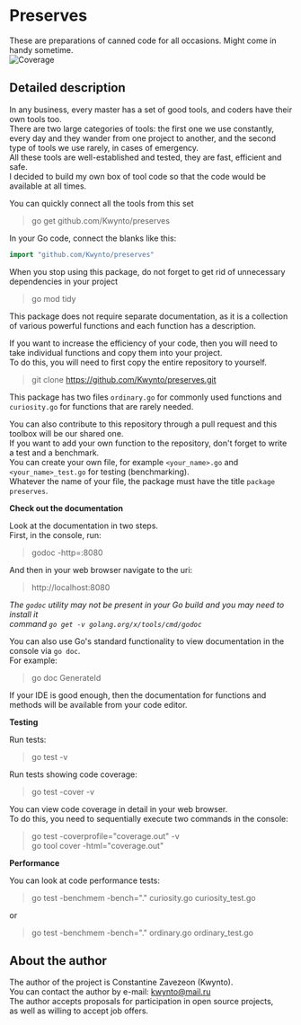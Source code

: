 # Preserves
These are preparations of canned code for all occasions. Might come in handy sometime.  
![Coverage](https://img.shields.io/badge/Coverage-100.0%25-brightgreen)  

## Detailed description

In any business, every master has a set of good tools, and coders have their own tools too.  
There are two large categories of tools: the first one we use constantly, every day and they wander from one project to another, and the second type of tools we use rarely, in cases of emergency.  
All these tools are well-established and tested, they are fast, efficient and safe.  
I decided to build my own box of tool code so that the code would be available at all times.  

You can quickly connect all the tools from this set  
> go get github.com/Kwynto/preserves

In your Go code, connect the blanks like this:  
```go
import "github.com/Kwynto/preserves"
```

When you stop using this package, do not forget to get rid of unnecessary dependencies in your project  
> go mod tidy

This package does not require separate documentation, as it is a collection of various powerful functions and each function has a description.  

If you want to increase the efficiency of your code, then you will need to take individual functions and copy them into your project.  
To do this, you will need to first copy the entire repository to yourself.  
> git clone https://github.com/Kwynto/preserves.git

This package has two files `ordinary.go` for commonly used functions and `curiosity.go` for functions that are rarely needed.  

You can also contribute to this repository through a pull request and this toolbox will be our shared one.  
If you want to add your own function to the repository, don't forget to write a test and a benchmark.  
You can create your own file, for example `<your_name>.go` and `<your_name>_test.go` for testing (benchmarking).  
Whatever the name of your file, the package must have the title `package preserves`.  

**Check out the documentation**

Look at the documentation in two steps.  
First, in the console, run:
> godoc -http=:8080

And then in your web browser navigate to the uri:
> http://localhost:8080

*The `godoc` utility may not be present in your Go build and you may need to install it  
command `go get -v golang.org/x/tools/cmd/godoc`*

You can also use Go's standard functionality to view documentation in the console via `go doc`.  
For example:  
> go doc GenerateId

If your IDE is good enough, then the documentation for functions and methods will be available from your code editor.

**Testing**

Run tests:
> go test -v

Run tests showing code coverage:
> go test -cover -v

You can view code coverage in detail in your web browser.  
To do this, you need to sequentially execute two commands in the console:
> go test -coverprofile="coverage.out" -v  
> go tool cover -html="coverage.out"

**Performance**

You can look at code performance tests:
> go test -benchmem -bench="." curiosity.go curiosity_test.go

or
> go test -benchmem -bench="." ordinary.go ordinary_test.go


## About the author

The author of the project is Constantine Zavezeon (Kwynto).  
You can contact the author by e-mail: kwynto@mail.ru  
The author accepts proposals for participation in open source projects,  
as well as willing to accept job offers.